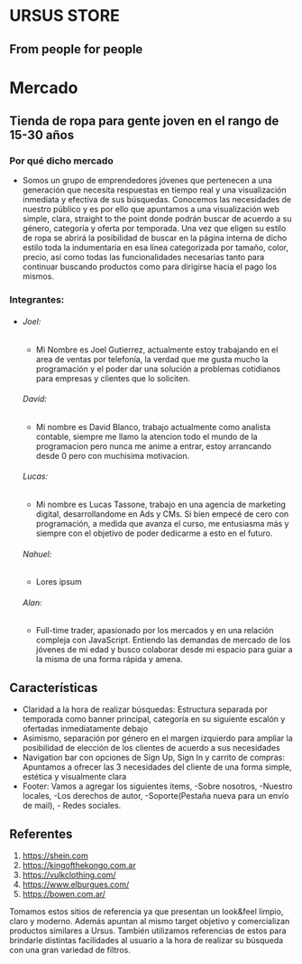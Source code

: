 # URSUS STORE
## From people for people

# Mercado
## Tienda de ropa para gente joven en el rango de 15-30 años

### Por qué dicho mercado
- Somos un grupo de emprendedores jóvenes que pertenecen a una generación que necesita respuestas en tiempo real y una visualización inmediata y efectiva de sus búsquedas. Conocemos las necesidades de nuestro público y es por ello que apuntamos a una visualización web simple, clara, straight to the point donde podrán buscar de acuerdo a su género, categoría y oferta por temporada. Una vez que eligen su estilo de ropa se abrirá la posibilidad de buscar en la página interna de dicho estilo toda la indumentaria en esa línea categorizada por tamaño, color, precio, así como todas las funcionalidades necesarias tanto para continuar buscando productos como para dirigirse hacia el pago los mismos.

### Integrantes:

- ###### Joel:
  - Mi Nombre es Joel Gutierrez, actualmente estoy trabajando en el area de ventas por telefonía, la verdad que me gusta mucho la programación y el poder dar una solución a problemas cotidianos para empresas y clientes que lo soliciten.
   ###### David:
    - Mi nombre es David Blanco, trabajo actualmente como analista contable, siempre me llamo la atencion todo el mundo de la programacion pero nunca me anime a 
      entrar, estoy arrancando desde 0 pero con muchisima motivacion.  
   ###### Lucas:
    - Mi nombre es Lucas Tassone, trabajo en una agencia de marketing digital, desarrollandome en Ads y CMs. Si bien empecé de cero con programación, a medida que avanza el curso, me entusiasma más y siempre con el objetivo de poder dedicarme a esto en el futuro.
   ###### Nahuel:
    - Lores ipsum
   ###### Alan:
    - Full-time trader, apasionado por los mercados y en una relación compleja con JavaScript. Entiendo las demandas de mercado de los jóvenes de mi edad y busco colaborar desde mi espacio para guiar a la misma de una forma rápida y amena.


## Características

- Claridad a la hora de realizar búsquedas: Estructura separada por temporada como banner principal, categoría en su siguiente escalón y ofertadas inmediatamente debajo
- Asimismo, separación por género en el margen izquierdo para ampliar la posibilidad de elección de los clientes de acuerdo a sus necesidades
- Navigation bar con opciones de Sign Up, Sign In y carrito de compras: Apuntamos a ofrecer las 3 necesidades del cliente de una forma simple, estética y visualmente clara
- Footer: Vamos a agregar los siguientes items, -Sobre nosotros, -Nuestro locales,  -Los derechos de autor, -Soporte(Pestaña nueva para un envío de mail), - Redes sociales.

## Referentes
1. https://shein.com
2. https://kingofthekongo.com.ar
3. https://vulkclothing.com/
4. https://www.elburgues.com/
5. https://bowen.com.ar/

Tomamos estos sitios de referencia ya que presentan un look&feel limpio, claro y moderno. Además apuntan al mismo target objetivo y comercializan productos similares a Ursus. También utilizamos referencias de estos para brindarle distintas facilidades al usuario a la hora de realizar su búsqueda con una gran variedad de filtros.
